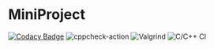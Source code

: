 # MiniProject
[![Codacy Badge](https://app.codacy.com/project/badge/Grade/77836e3fcfbb4e4db6250201f6c2541f)](https://www.codacy.com/gh/99002543/MiniProject/dashboard?utm_source=github.com&amp;utm_medium=referral&amp;utm_content=99002543/MiniProject&amp;utm_campaign=Badge_Grade)
![cppcheck-action](https://github.com/99002543/MiniProject/workflows/cppcheck-action/badge.svg)
![Valgrind](https://github.com/99002543/MiniProject/workflows/Valgrind/badge.svg)
![C/C++ CI](https://github.com/99002543/MiniProject/workflows/C/C++%20CI/badge.svg)
